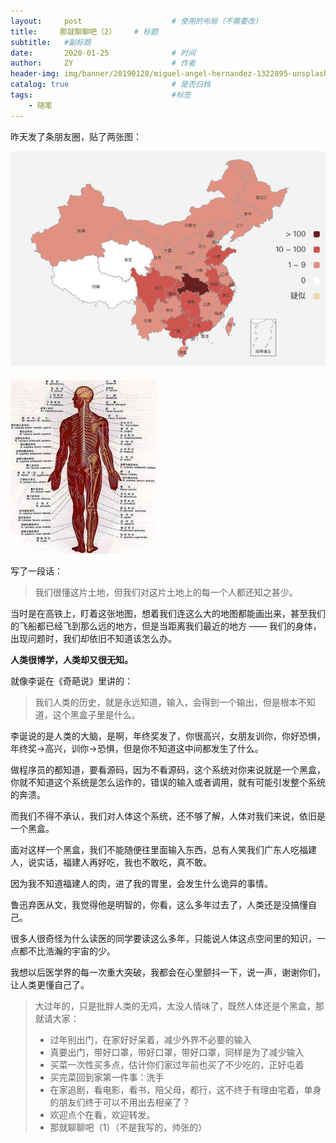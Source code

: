 ```yaml
---
layout:     post                    # 使用的布局（不需要改）
title:     那就聊聊吧（2）    # 标题 
subtitle:   #副标题
date:       2020-01-25              # 时间
author:     ZY                      # 作者
header-img: img/banner/20190128/miguel-angel-hernandez-1322895-unsplash.jpg    #这篇文章标题背景图片
catalog: true                       # 是否归档
tags:                               #标签
    - 随笔
---
```

昨天发了条朋友圈，贴了两张图：

![](/img/post/2020-01-25-happy-new-year/map.jpeg)  

![](/img/post/2020-01-25-happy-new-year/people.jpeg)  

写了一段话：

> 我们很懂这片土地，但我们对这片土地上的每一个人都还知之甚少。

当时是在高铁上，盯着这张地图，想着我们连这么大的地图都能画出来，甚至我们的飞船都已经飞到那么远的地方，但是当距离我们最近的地方 —— 我们的身体，出现问题时，我们却依旧不知道该怎么办。

**人类很博学，人类却又很无知。**

就像李诞在《奇葩说》里讲的：

> 我们人类的历史，就是永远知道，输入，会得到一个输出，但是根本不知道，这个黑盒子里是什么。

李诞说的是人类的大脑，是啊，年终奖发了，你很高兴，女朋友训你，你好恐惧，年终奖->高兴，训你->恐惧，但是你不知道这中间都发生了什么。

做程序员的都知道，要看源码，因为不看源码，这个系统对你来说就是一个黑盒，你就不知道这个系统是怎么运作的，错误的输入或者调用，就有可能引发整个系统的奔溃。

而我们不得不承认，我们对人体这个系统，还不够了解，人体对我们来说，依旧是一个黑盒。

面对这样一个黑盒，我们不能随便往里面输入东西，总有人笑我们广东人吃福建人，说实话，福建人再好吃，我也不敢吃，真不敢。

因为我不知道福建人的肉，进了我的胃里，会发生什么诡异的事情。

鲁迅弃医从文，我觉得他是明智的，你看，这么多年过去了，人类还是没搞懂自己。

很多人很奇怪为什么读医的同学要读这么多年，只能说人体这点空间里的知识，一点都不比浩瀚的宇宙的少。

我想以后医学界的每一次重大突破，我都会在心里颤抖一下，说一声，谢谢你们，让人类更懂自己了。

> 大过年的，只是批胖人类的无鸡，太没人情味了，既然人体还是个黑盒，那就请大家：
>
> - 过年别出门，在家好好呆着，减少外界不必要的输入
> - 真要出门，带好口罩，带好口罩，带好口罩，同样是为了减少输入
> - 买菜一次性买多点，估计你们家过年前也买了不少吃的，正好屯着
> - 买完菜回到家第一件事：洗手
> - 在家追剧，看电影，看书，陪父母，都行，这不终于有理由宅着，单身的朋友们终于可以不用出去相亲了？
> - 欢迎点个在看，欢迎转发。
> - 那就聊聊吧（1）（不是我写的，帅张的）



